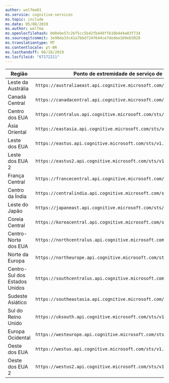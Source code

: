 ```yaml
---
author: wolfma61
ms.service: cognitive-services
ms.topic: include
ms.date: 05/08/2019
ms.author: wolfma
ms.openlocfilehash: 0d0ebe57c26f5cc5b42fb449ffb10b444a03f734
ms.sourcegitcommit: 3e98da33c41a7bbd724f644ce7dedee169eb5028
ms.translationtype: MT
ms.contentlocale: pt-BR
ms.lasthandoff: 06/18/2019
ms.locfileid: "67172211"
---
```

Região| Ponto de extremidade de serviço de token
-|-
Leste da Austrália | `https://australiaeast.api.cognitive.microsoft.com/sts/v1.0/issueToken`
Canadá Central | `https://canadacentral.api.cognitive.microsoft.com/sts/v1.0/issueToken`
Centro dos EUA | `https://centralus.api.cognitive.microsoft.com/sts/v1.0/issueToken`
Ásia Oriental | `https://eastasia.api.cognitive.microsoft.com/sts/v1.0/issueToken`
Leste dos EUA | `https://eastus.api.cognitive.microsoft.com/sts/v1.0/issueToken`
Leste dos EUA 2 | `https://eastus2.api.cognitive.microsoft.com/sts/v1.0/issueToken`
França Central | `https://francecentral.api.cognitive.microsoft.com/sts/v1.0/issueToken`
Centro da Índia | `https://centralindia.api.cognitive.microsoft.com/sts/v1.0/issueToken`
Leste do Japão | `https://japaneast.api.cognitive.microsoft.com/sts/v1.0/issueToken`
Coreia Central | `https://koreacentral.api.cognitive.microsoft.com/sts/v1.0/issueToken`
Centro-Norte dos EUA | `https://northcentralus.api.cognitive.microsoft.com/sts/v1.0/issueToken`
Norte da Europa | `https://northeurope.api.cognitive.microsoft.com/sts/v1.0/issueToken`
Centro-Sul dos Estados Unidos | `https://southcentralus.api.cognitive.microsoft.com/sts/v1.0/issueToken`
Sudeste Asiático | `https://southeastasia.api.cognitive.microsoft.com/sts/v1.0/issueToken`
Sul do Reino Unido | `https://uksouth.api.cognitive.microsoft.com/sts/v1.0/issueToken`
Europa Ocidental | `https://westeurope.api.cognitive.microsoft.com/sts/v1.0/issueToken`
Oeste dos EUA | `https://westus.api.cognitive.microsoft.com/sts/v1.0/issueToken`
Oeste dos EUA 2 | `https://westus2.api.cognitive.microsoft.com/sts/v1.0/issueToken`
